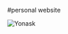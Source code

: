  #personal website
 
 ![Yonask](https://user-images.githubusercontent.com/103140237/185072093-b707dae0-0e44-4cb7-92fc-3517ae38b084.png)
